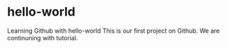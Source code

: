 # hello-world
Learning Github with hello-world
This is our first project on Github.
We are continuning with tutorial.
